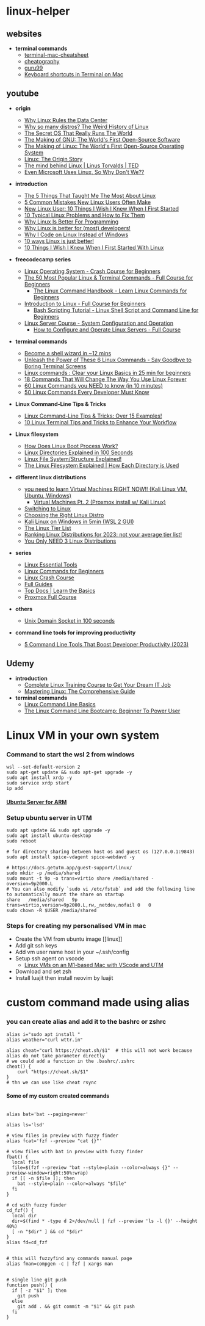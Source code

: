 # linux-helper

## websites
- **terminal commands**
  - [terminal-mac-cheatsheet](https://github.com/0nn0/terminal-mac-cheatsheet)
  - [cheatography](https://cheatography.com/davechild/cheat-sheets/linux-command-line/)
  - [guru99](https://www.guru99.com/linux-commands-cheat-sheet.html)
  - [Keyboard shortcuts in Terminal on Mac](https://support.apple.com/en-in/guide/terminal/trmlshtcts/mac)

## youtube
- **origin**
  - [Why Linux Rules the Data Center](https://www.youtube.com/watch?v=xDLBpe5gbUg)
  - [Why so many distros? The Weird History of Linux](https://www.youtube.com/watch?v=ShcR4Zfc6Dw)
  - [The Secret OS That Really Runs The World](https://www.youtube.com/watch?v=5Ll0G5yKJK0)
  - [The Making of GNU: The World's First Open-Source Software](https://www.youtube.com/watch?v=sQDvkd2wtxU)
  - [The Making of Linux: The World's First Open-Source Operating System](https://www.youtube.com/watch?v=E0Q9KnYSVLc)
  - [Linux: The Origin Story](https://www.youtube.com/watch?v=s7u7jBwIocU)
  - [The mind behind Linux | Linus Torvalds | TED](https://www.youtube.com/watch?v=o8NPllzkFhE)
  - [Even Microsoft Uses Linux, So Why Don't We??](https://www.youtube.com/watch?v=l5a9jEtP-vg)

- **introduction**
  - [The 5 Things That Taught Me The Most About Linux](https://www.youtube.com/watch?v=bdr_RvmOpkQ)
  - [5 Common Mistakes New Linux Users Often Make](https://www.youtube.com/watch?v=nY9dVJ2EnSk)
  - [New Linux User: 10 Things I Wish I Knew When I First Started](https://www.youtube.com/watch?v=HIJ6LixbcAY)
  - [10 Typical Linux Problems and How to Fix Them](https://www.youtube.com/watch?v=xsdFNpThetE)
  - [Why Linux Is Better For Programming](https://www.youtube.com/watch?v=otDOHt_Jges)
  - [Why Linux is better for (most) developers!](https://www.youtube.com/watch?v=E_C3pgc1Iho)
  - [Why I Code on Linux Instead of Windows](https://www.youtube.com/watch?v=HrYtwz0Xe2Q)
  - [10 ways Linux is just better!](https://www.youtube.com/watch?v=mAFMJ1LnQu8)
  - [10 Things I Wish I Knew When I First Started With Linux](https://www.youtube.com/watch?v=HIJ6LixbcAY)

- **freecodecamp series**
  - [Linux Operating System - Crash Course for Beginners](https://www.youtube.com/watch?v=ROjZy1WbCIA)
  - [The 50 Most Popular Linux & Terminal Commands - Full Course for Beginners](https://www.youtube.com/watch?v=ZtqBQ68cfJc)
    - [The Linux Command Handbook - Learn Linux Commands for Beginners](https://freecodecamp.org/news/the-linux-commands-handbook/)
  - [Introduction to Linux - Full Course for Beginners](https://www.youtube.com/watch?v=sWbUDq4S6Y8)
    - [Bash Scripting Tutorial - Linux Shell Script and Command Line for Beginners](https://www.freecodecamp.org/news/bash-scripting-tutorial-linux-shell-script-and-command-line-for-beginners/)
  - [Linux Server Course - System Configuration and Operation](https://www.youtube.com/watch?v=WMy3OzvBWc0)
    - [How to Configure and Operate Linux Servers - Full Course](https://www.freecodecamp.org/news/linux-server-course-system-configuration-and-operation/)
   
- **terminal commands**
  - [Become a shell wizard in ~12 mins](https://www.youtube.com/watch?v=IYZDIhfAUM0)
  - [Unleash the Power of These 6 Linux Commands - Say Goodbye to Boring Terminal Screens](https://www.youtube.com/watch?v=51DH87ecfF8)
  - [Linux commands : Clear your Linux Basics in 25 min for beginners](https://www.youtube.com/watch?v=BGjTboXjH28)
  - [18 Commands That Will Change The Way You Use Linux Forever](https://www.youtube.com/watch?v=AVXYq8aL47Q)
  - [60 Linux Commands you NEED to know (in 10 minutes)](https://www.youtube.com/watch?v=gd7BXuUQ91w)
  - [50 Linux Commands Every Developer Must Know](https://www.youtube.com/watch?v=l32UR9DcjLg)

- **Linux Command-Line Tips & Tricks**
  - [Linux Command-Line Tips & Tricks: Over 15 Examples!](https://www.youtube.com/watch?v=NsK7OPlK94U)
  - [10 Linux Terminal Tips and Tricks to Enhance Your Workflow](https://www.youtube.com/watch?v=nkvW0-bVXPc)

- **Linux filesystem**
  - [How Does Linux Boot Process Work?](https://www.youtube.com/watch?v=XpFsMB6FoOs)
  - [Linux Directories Explained in 100 Seconds](https://www.youtube.com/watch?v=42iQKuQodW4)
  - [Linux File System/Structure Explained!](https://www.youtube.com/watch?v=HbgzrKJvDRw)
  - [The Linux Filesystem Explained | How Each Directory is Used](https://www.youtube.com/watch?v=P0QZnAnsQ4c)

- **different linux distributions**
  - [you need to learn Virtual Machines RIGHT NOW!! (Kali Linux VM, Ubuntu, Windows)](https://www.youtube.com/watch?v=wX75Z-4MEoM)
  	- [Virtual Machines Pt. 2 (Proxmox install w/ Kali Linux)](https://www.youtube.com/watch?v=_u8qTN3cCnQ)
  - [Switching to Linux](https://www.youtube.com/watch?v=tB_oSFLQXVo)
  - [Choosing the Right Linux Distro](https://www.youtube.com/watch?v=dL05DoJ0qsQ)
  - [Kali Linux on Windows in 5min (WSL 2 GUI)](https://www.youtube.com/watch?v=AfVH54edAHU)
  - [The Linux Tier List](https://www.youtube.com/watch?v=KyADkmRVe0U)
  - [Ranking Linux Distributions for 2023: not your average tier list!](https://www.youtube.com/watch?v=d7-EhGIeGUs)
  - [You Only NEED 3 Linux Distributions](https://www.youtube.com/watch?v=t9e3NvTnCOA)

- **series**
  - [Linux Essential Tools](https://www.youtube.com/playlist?list=PLpwHBRQVCyJP8Ta47vIgvG1rilqsU8_Pm)
  - [Linux Commands for Beginners](https://www.youtube.com/playlist?list=PLT98CRl2KxKHaKA9-4_I38sLzK134p4GJ)
  - [Linux Crash Course](https://www.youtube.com/playlist?list=PLT98CRl2KxKHKd_tH3ssq0HPrThx2hESW)
  - [Full Guides](https://www.youtube.com/playlist?list=PLT98CRl2KxKFfumnJiR8FxBsbJepGgMoN)
  - [Top Docs | Learn the Basics](https://www.youtube.com/playlist?list=PLTnRtjQN5iebLpaJpCuuzVqXyPI_h5x_t)
  - [Proxmox Full Course](https://www.youtube.com/playlist?list=PLT98CRl2KxKHnlbYhtABg6cF50bYa8Ulo)
  

- **others**
  - [Unix Domain Socket in 100 seconds](https://www.youtube.com/watch?v=1UHaR54i3ak)

- **command line tools for improving productivity**
  - [5 Command Line Tools That Boost Developer Productivity (2023)](https://www.youtube.com/watch?v=6ivti-DfZng)

## Udemy
- **introduction**
  - [Complete Linux Training Course to Get Your Dream IT Job](https://www.udemy.com/course/complete-linux-training-course-to-get-your-dream-it-job/?couponCode=LETSLEARNNOWPP)
  - [Mastering Linux: The Comprehensive Guide](https://www.udemy.com/course/mastering-linux/?couponCode=LETSLEARNNOWPP)
- **terminal commands**
  - [Linux Command Line Basics](https://www.udemy.com/course/linux-command-line-volume1)
  - [The Linux Command Line Bootcamp: Beginner To Power User](https://udemy.com/course/the-linux-command-line-bootcamp/)




# Linux VM in your own system





### Command to start the wsl 2 from windows

```
wsl --set-default-version 2
sudo apt-get update && sudo apt-get upgrade -y
sudo apt install xrdp -y
sudo service xrdp start
ip add
```


#### [Ubuntu Server for ARM](https://ubuntu.com/download/server/arm)
### Setup ubuntu server in UTM
```
sudo apt update && sudo apt upgrade -y
sudo apt install ubuntu-desktop
sudo reboot

# for directory sharing between host os and guest os (127.0.0.1:9843)
sudo apt install spice-vdagent spice-webdavd -y 

# https://docs.getutm.app/guest-support/linux/
sudo mkdir -p /media/shared
sudo mount -t 9p -o trans=virtio share /media/shared -oversion=9p2000.L
# You can also modify `sudo vi /etc/fstab` and add the following line to automatically mount the share on startup
share	/media/shared	9p	trans=virtio,version=9p2000.L,rw,_netdev,nofail	0	0
sudo chown -R $USER /media/shared

```




### Steps for creating my personalised VM in mac
- Create the VM from ubuntu image [[linux]]
- Add git ssh keys
- Add vm user name host in your ~/.ssh/config
- Setup ssh agent on vscode
	- [Linux VMs on an M1-based Mac with VScode and UTM](https://medium.com/@lizrice/linux-vms-on-an-m1-based-mac-with-vscode-and-utm-d73e7cb06133)
- Download and set zsh
- Install luajit then install neovim by luajit




# custom command made using alias



### you can create alias and add it to the bashrc or zshrc
```
alias i="sudo apt install "
alias weather="curl wttr.in"

alias cheat="curl https://cheat.sh/$1"  # this will not work because alias do not take parameter directly 
# we could add a function in the .bashrc/.zshrc
cheat() {
    curl "https://cheat.sh/$1"
}
# thn we can use like cheat rsync
```


#### Some of my custom created commands
```

alias bat='bat --paging=never'

alias ls='lsd'

# view files in preview with fuzzy finder
alias fcat='fzf --preview "cat {}"'

# view files with bat in preview with fuzzy finder
fbat() {
  local file
  file=$(fzf --preview "bat --style=plain --color=always {}" --preview-window=right:50%:wrap)
  if [[ -n $file ]]; then
    bat --style=plain --color=always "$file"
  fi
}

# cd with fuzzy finder
cd_fzf() {
  local dir
  dir=$(find * -type d 2>/dev/null | fzf --preview 'ls -l {}' --height 40%)
  [ -n "$dir" ] && cd "$dir"
}
alias fd=cd_fzf


# this will fuzzyfind any commands manual page
alias fman=compgen -c | fzf | xargs man


# single line git push
function push() {
  if [ -z "$1" ]; then
    git push
  else
    git add . && git commit -m "$1" && git push
  fi
}

```